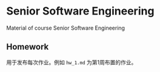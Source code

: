 # Senior Software Engineering
 Material of course Senior Software Engineering

## Homework
用于发布每次作业。例如 `hw_1.md` 为第1周布置的作业。